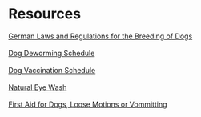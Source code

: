 Resources
==========

[German Laws and Regulations for the Breeding of Dogs]( http://siriusdog.com/requirements-breeding-in-outside-germany )
</br></br>
[Dog Deworming Schedule]( https://drive.google.com/file/d/0B8YxkwHRGC6rNjAwa0dtNmdsSkU/view?usp=sharing )
</br></br>
[Dog Vaccination Schedule]( https://drive.google.com/file/d/0B8YxkwHRGC6rUUM5N1NqY2Q5eVU/view?usp=sharing )
</br></br>
[Natural Eye Wash]( https://drive.google.com/file/d/0B8YxkwHRGC6rak9peFUzTTZOUDA/view?usp=sharing )
</br></br>
[First Aid for Dogs, Loose Motions or Vommitting]( https://drive.google.com/file/d/0B8YxkwHRGC6rTG5yWG1HbHl2bTA/view?usp=sharing )
</br></br>

